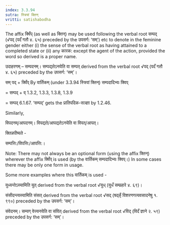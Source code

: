 ```yaml
---
index: 3.3.94
sutra: स्त्रियां क्तिन्
vritti: satishabodha
---
```






The affix क्विँप् (as well as क्तिन्) may be used following the verbal root सम्पद् (√पद् (पदँ गतौ ४. ६५) preceded by the उपसर्ग: ‘सम्’) etc to denote in the feminine gender either (i) the sense of the verbal root as having attained to a completed state or (ii) any कारक: except the agent of the action, provided the word so derived is a proper name.


उदाहरणम् – सम्पदनम्। सम्पद्यतेऽनयेति वा सम्पत् derived from the verbal root √पद् (पदँ गतौ ४. ६५) preceded by the उपसर्ग: ‘सम्’।


सम् पद् + क्विँप् By वार्तिकम् (under 3.3.94 स्त्रियां क्तिन्) सम्पदादिभ्‍यः क्विप्

= सम्पद् + व् 1.3.2, 1.3.3, 1.3.8, 1.3.9

= सम्पद् 6.1.67. ‘सम्पद्’ gets the प्रातिपदिक-सञ्ज्ञा by 1.2.46.


Similarly,

विपदनम्/आपदनम्। विपद्यते/आपद्यतेऽनयेति वा विपत्/आपत्।


क्तिन्नपीष्‍यते -

सम्पत्ति:/विपत्ति:/आपत्ति:।

Note: There may not always be an optional form (using the affix क्तिन्) wherever the affix क्विँप् is used (by the वार्तिकम् सम्पदादिभ्‍यः क्विप्।) In some cases there may be only one form in usage.


Some more examples where this वार्तिकम् is used -

युध्यन्तेऽस्यामिति युत् derived from the verbal root √युध् (युधँ सम्प्रहारे ४. ६९)।

संसीदन्त्यस्यामिति संसत् derived from the verbal root √सद् (षद्ऌँ विशरणगत्यवसादनेषु १. ९९०) preceded by the उपसर्ग: ‘सम्’।

संवेदनम्। सम्यग् वेत्त्यनयेति वा संवित् derived from the verbal root √विद् (विदँ ज्ञाने २. ५९) preceded by the उपसर्ग: ‘सम्’।

